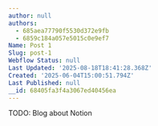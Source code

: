 ```yaml
---
author: null
authors:
  - 685aea77790f5530d372e9fb
  - 6859c184a057e5015c0e9ef7
Name: Post 1
Slug: post-1
Webflow Status: null
Last Updated: '2025-08-18T18:41:28.368Z'
Created: '2025-06-04T15:00:51.794Z'
Last Published: null
__id: 68405fa3f4a3067ed40456ea
---
```

<p>TODO:&nbsp;Blog about Notion</p>
